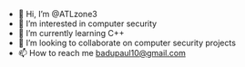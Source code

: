 - 👋 Hi, I’m @ATLzone3
- 👀 I’m interested in computer security
- 🌱 I’m currently learning C++
- 💞️ I’m looking to collaborate on computer security projects
- 📫 How to reach me badupaul10@gmail.com

<!---
ATLzone3/ATLzone3 is a ✨ special ✨ repository because its `README.md` (this file) appears on your GitHub profile.
You can click the Preview link to take a look at your changes.
--->
